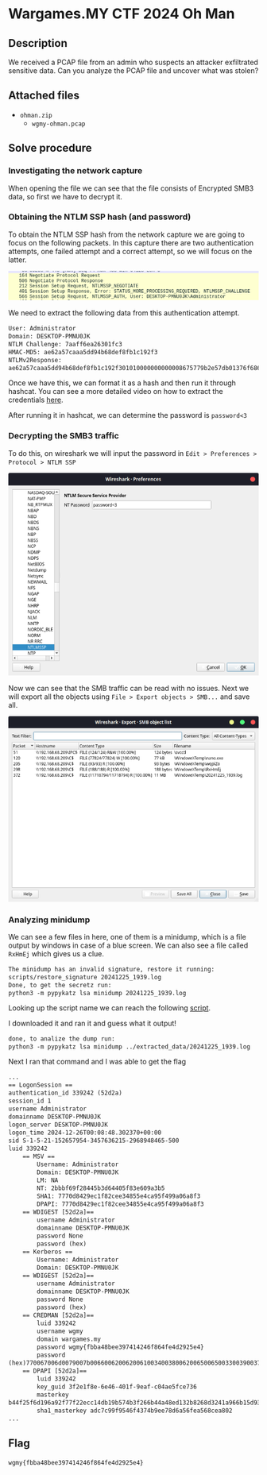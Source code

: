 # Wargames.MY CTF 2024 Oh Man

## Description

We received a PCAP file from an admin who suspects an attacker exfiltrated sensitive data. Can you analyze the PCAP file and uncover what was stolen?

## Attached files

- `ohman.zip`
    - `wgmy-ohman.pcap`

## Solve procedure

### Investigating the network capture

When opening the file we can see that the file consists of Encrypted SMB3 data, so first we have to decrypt it.

### Obtaining the NTLM SSP hash (and password)

To obtain the NTLM SSP hash from the network capture we are going to focus on the following packets. In this capture there are two authentication attempts, one failed attempt and a correct attempt, so we will focus on the latter.

![](image-8.png)

We need to extract the following data from this authentication attempt.

```
User: Administrator
Domain: DESKTOP-PMNU0JK
NTLM Challenge: 7aaff6ea26301fc3
HMAC-MD5: ae62a57caaa5dd94b68def8fb1c192f3
NTLMv2Response: ae62a57caaa5dd94b68def8fb1c192f301010000000000008675779b2e57db01376f686e57504d770000000002001e004400450053004b0054004f0050002d0050004d004e00550030004a004b0001001e004400450053004b0054004f0050002d0050004d004e00550030004a004b0004001e004400450053004b0054004f0050002d0050004d004e00550030004a004b0003001e004400450053004b0054004f0050002d0050004d004e00550030004a004b00070008008675779b2e57db010900280063006900660073002f004400450053004b0054004f0050002d0050004d004e00550030004a004b000000000000000000
```

Once we have this, we can format it as a hash and then run it through hashcat. You can see a more detailed video on how to extract the credentials [here](https://www.youtube.com/watch?v=lhhlgoMjM7o).

After running it in hashcat, we can determine the password is `password<3`

### Decrypting the SMB3 traffic

To do this, on wireshark we will input the password in `Edit > Preferences > Protocol > NTLM SSP`

![](image-9.png)

Now we can see that the SMB traffic can be read with no issues. Next we will export all the objects using `File > Export objects > SMB...` and save all.

![](image-10.png)

### Analyzing minidump

We can see a few files in here, one of them is a minidump, which is a file output by windows in case of a blue screen. We can also see a file called `RxHmEj` which gives us a clue.

```
The minidump has an invalid signature, restore it running:
scripts/restore_signature 20241225_1939.log
Done, to get the secretz run:
python3 -m pypykatz lsa minidump 20241225_1939.log
```

Looking up the script name we can reach the following [script](https://github.com/fortra/nanodump/blob/main/scripts/restore_signature).

I downloaded it and ran it and guess what it output!

```
done, to analize the dump run:
python3 -m pypykatz lsa minidump ../extracted_data/20241225_1939.log
```

Next I ran that command and I was able to get the flag

```
...
== LogonSession ==
authentication_id 339242 (52d2a)
session_id 1
username Administrator
domainname DESKTOP-PMNU0JK
logon_server DESKTOP-PMNU0JK
logon_time 2024-12-26T00:08:48.302370+00:00
sid S-1-5-21-152657954-3457636215-2968948465-500
luid 339242
	== MSV ==
		Username: Administrator
		Domain: DESKTOP-PMNU0JK
		LM: NA
		NT: 2bbbf69f28445b3d64405f83e609a3b5
		SHA1: 7770d8429ec1f82cee34855e4ca95f499a06a8f3
		DPAPI: 7770d8429ec1f82cee34855e4ca95f499a06a8f3
	== WDIGEST [52d2a]==
		username Administrator
		domainname DESKTOP-PMNU0JK
		password None
		password (hex)
	== Kerberos ==
		Username: Administrator
		Domain: DESKTOP-PMNU0JK
	== WDIGEST [52d2a]==
		username Administrator
		domainname DESKTOP-PMNU0JK
		password None
		password (hex)
	== CREDMAN [52d2a]==
		luid 339242
		username wgmy
		domain wargames.my
		password wgmy{fbba48bee397414246f864fe4d2925e4}
		password (hex)770067006d0079007b00660062006200610034003800620065006500330039003700340031003400320034003600660038003600340066006500340064003200390032003500650034007d0000000000
	== DPAPI [52d2a]==
		luid 339242
		key_guid 3f2e1f8e-6e46-401f-9eaf-c04ae5fce736
		masterkey b44f25f6d196a92f77f22ecc14db19b574b3f266b44a48ed132b8268d3241a966b15d937cbfc6b6c364222743fd93b3f0ecb1c6c4ebe326727f981376c34c7f0
		sha1_masterkey adc7c99f9546f4374b9ee78d6a56fea568cea802
...
```

## Flag

`wgmy{fbba48bee397414246f864fe4d2925e4}`